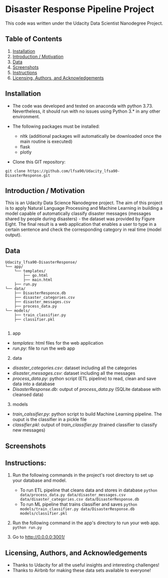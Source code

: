 # Disaster Response Pipeline Project

This code was written under the Udacity Data Scientist Nanodegree Project.

## Table of Contents

1. [Installation](#Installation)
2. [Introduction / Motivation](#Motivation)
3. [Data](#Data)
4. [Screenshots](#Screenshots)
5. [Instructions](#Instructions)
6. [Licensing, Authors, and Acknowledgements](#Licensing)

## Installation <a name="Installation"></a>
* The code was developed and tested on anaconda with python 3.73. Nevertheless, it should run with no issues using Python 3.* in any other environment.
* The following packages must be installed:
  * nltk (additional packages will automatically be downloaded once the main routine is executed)
  * flask
  * plotly
  
* Clone this GIT repository:
```
git clone https://github.com/lfsa90/Udacity_lfsa90-DisasterResponse.git
```
 
## Introduction / Motivation <a name="Motivation"></a>
This is an Udacity Data Science Nanodegree project.
The aim of this project is to apply Natural Language Processing and Machine Learning in building a model capable of automatically classify disaster messages (messages shared by people during disasters) - the dataset was provided by Figure Eight.
The final result is a web application that enables a user to type in a certain sentence and check the corresponding category in real time (model output).
 
## Data <a name="Data"></a>
```text
Udacity_lfsa90-DisasterResponse/
└── app/
    └── templates/
        ├── go.html
        ├── main.html
    ├── run.py
└── data/
    ├── DisasterResponce.db
    ├── disaster_categories.csv
    ├── disaster_messages.csv
    ├── process_data.py
└── models/
    ├── train_classifier.py
    ├── classifier.pkl
    
```
1) app
  * _templates_: html files for the web application
  * _run.py_: file to run the web app
2) data
  * _disaster_categories.csv_: dataset including all the categories
  * _disaster_messages.csv_: dataset including all the messages
  * _process_data.py_: python script (ETL pipeline) to read, clean and save data into a database
  * _DisasterResponse.db_: output of _process_data.py_ (SQLite database with cleansed data)
3) models
  * _train_calssifier.py_: python script to build Machine Learning pipeline. The ouput is the classifier in a pickle file
  * _classifier.pkl_: output of _train_classifier.py_ (trained classifier to classify new messages)
 

## Screenshots <a name="Screenshots"></a>


## Instructions:
1. Run the following commands in the project's root directory to set up your database and model.

    - To run ETL pipeline that cleans data and stores in database
        `python data/process_data.py data/disaster_messages.csv data/disaster_categories.csv data/DisasterResponse.db`
    - To run ML pipeline that trains classifier and saves
        `python models/train_classifier.py data/DisasterResponse.db models/classifier.pkl`

2. Run the following command in the app's directory to run your web app.
    `python run.py`

3. Go to http://0.0.0.0:3001/


## Licensing, Authors, and Acknowledgements <a name="Licensing"></a>
* Thanks to Udacity for all the useful insights and interesting challenges!
* Thanks to Airbnb for making these data sets available to everyone!


